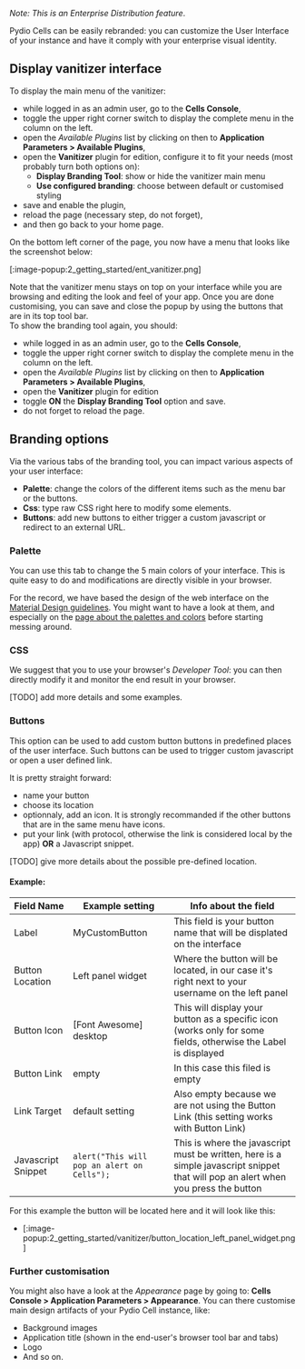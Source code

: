 
_Note: This is an Enterprise Distribution feature_.

Pydio Cells can be easily rebranded: you can customize the User Interface of your instance and have it comply with your enterprise visual identity.

## Display vanitizer interface

To display the main menu of the vanitizer:

- while logged in as an admin user, go to the **Cells Console**,
- toggle the upper right corner switch to display the complete menu in the column on the left.
- open the _Available Plugins_ list by clicking on then to **Application Parameters > Available Plugins**,
- open the **Vanitizer** plugin for edition, configure it to fit your needs (most probably turn both options on):
  - **Display Branding Tool**: show or hide the vanitizer main menu
  - **Use configured branding**: choose between default or customised styling
- save and enable the plugin,
- reload the page (necessary step, do not forget),
- and then go back to your home page.

On the bottom left corner of the page, you now have a menu that looks like the screenshot below:

[:image-popup:2_getting_started/ent_vanitizer.png]

Note that the vanitizer menu stays on top on your interface while you are browsing and editing the look and feel of your app. Once you are done customising, you can save and close the popup by using the buttons that are in its top tool bar.  
To show the branding tool again, you should:

- while logged in as an admin user, go to the **Cells Console**,
- toggle the upper right corner switch to display the complete menu in the column on the left.
- open the _Available Plugins_ list by clicking on then to **Application Parameters > Available Plugins**,
- open the **Vanitizer** plugin for edition
- toggle **ON** the **Display Branding Tool** option and save.
- do not forget to reload the page.

## Branding options

Via the various tabs of the branding tool, you can impact various aspects of your user interface:

- **Palette**: change the colors of the different items such as the menu bar or the buttons.
- **Css**: type raw CSS right here to modify some elements.
- **Buttons**: add new buttons to either trigger a custom javascript or redirect to an external URL.

### Palette

You can use this tab to change the 5 main colors of your interface. This is quite easy to do and modifications are directly visible in your browser.

For the record, we have based the design of the web interface on the [Material Design guidelines](https://material.io). You  might want to have a look at them, and especially on the [page about the palettes and colors](https://material.io/design/color/the-color-system.html) before starting messing around.

### CSS

 We suggest that you to use your browser's _Developer Tool_: you can then directly modify it and monitor the end result in your browser.

 [TODO] add more details and some examples.

### Buttons

This option can be used to add custom button buttons in predefined places of the user interface.
Such buttons can be used to trigger custom javascript or open a user defined link.

It is pretty straight forward:

- name your button
- choose its location
- optionnaly, add an icon. It is strongly recommanded if the other buttons that are in the same menu have icons.
- put your link (with protocol, otherwise the link is considered local by the app) **OR** a Javascript snippet.

[TODO] give more details about the possible pre-defined location.

#### Example:

| Field Name  | Example setting  | Info about the field
|---|---|---|
| Label  | MyCustomButton  | This field is your button name that will be displated on the interface |
| Button Location | Left panel widget  | Where the button will be located, in our case it's right next to your username on the left panel |
| Button Icon | [Font Awesome] desktop  | This will display your button as a specific icon (works only for some fields, otherwise the Label is displayed|
| Button Link | empty | In this case this filed is empty |
| Link Target| default setting | Also empty because we are not using the Button Link (this setting works with Button Link)|
| Javascript Snippet| `alert("This will pop an alert on Cells");` | This is where the javascript must be written, here is a simple javascript snippet that will pop an alert when you press the button |

For this example the button will be located here and it will look like this:

- [:image-popup:2_getting_started/vanitizer/button_location_left_panel_widget.png]

### Further customisation

You might also have a look at the _Appearance_ page by going to: **Cells Console > Application Parameters > Appearance**.
You can there customise main design artifacts of your Pydio Cell instance, like:

- Background images
- Application title (shown in the end-user's browser tool bar and tabs)
- Logo
- And so on.
